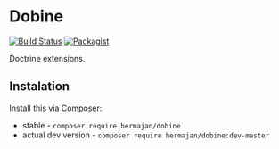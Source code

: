 # Dobine
[![Build Status](https://travis-ci.org/hermajan/dobine.svg?branch=master)](https://travis-ci.org/hermajan/dobine)
[![Packagist](https://img.shields.io/packagist/v/hermajan/dobine.svg)](https://packagist.org/packages/hermajan/dobine)

Doctrine extensions.

## Instalation
Install this via [Composer](https://getcomposer.org):
  - stable - `composer require hermajan/dobine`
  - actual dev version - `composer require hermajan/dobine:dev-master`
